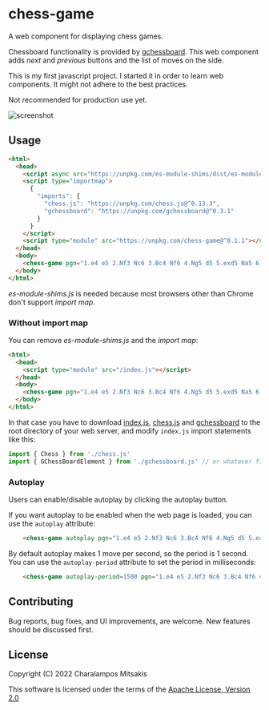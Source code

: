 # chess-game

A web component for displaying chess games.

Chessboard functionality is provided by [gchessboard](https://github.com/mganjoo/gchessboard).
This web component adds *next* and *previous* buttons and the list of moves on the side.

This is my first javascript project.
I started it in order to learn web components.
It might not adhere to the best practices.

Not recommended for production use yet.

![screenshot](../media/screenshot.png?raw=true)

## Usage

```html
<html>
  <head>
    <script async src="https://unpkg.com/es-module-shims/dist/es-module-shims.js"></script>
    <script type="importmap">
      {
        "imports": {
          "chess.js": "https://unpkg.com/chess.js@^0.13.3",
          "gchessboard": "https://unpkg.com/gchessboard@^0.3.1"
        }
      }
    </script>
    <script type="module" src="https://unpkg.com/chess-game@^0.1.1"></script>
  </head>
  <body>
    <chess-game pgn="1.e4 e5 2.Nf3 Nc6 3.Bc4 Nf6 4.Ng5 d5 5.exd5 Na5 6.Bb5+ c6 7.dxc6 bxc6 8.Qf3 Rb8"></chess-game>
  </body>
</html>
```

*es-module-shims.js* is needed because most browsers other than Chrome don't support *import map*.

### Without import map

You can remove *es-module-shims.js* and the *import map*:

```html
<html>
  <head>
    <script type="module" src="/index.js"></script>
  </head>
  <body>
    <chess-game pgn="1.e4 e5 2.Nf3 Nc6 3.Bc4 Nf6 4.Ng5 d5 5.exd5 Na5 6.Bb5+ c6 7.dxc6 bxc6 8.Qf3 Rb8"></chess-game>
  </body>
</html>
```

In that case you have to download [index.js](index.js), [chess.js](https://unpkg.com/chess.js@^0.13.3/chess.js) and [gchessboard](https://unpkg.com/gchessboard@^0.3.1) to the root directory of your web server,
and modify `index.js` import statements like this:

```javascript
import { Chess } from './chess.js'
import { GChessBoardElement } from './gchessboard.js' // or whatever filename you choose for gchessboard
```

### Autoplay

Users can enable/disable autoplay by clicking the autoplay button.

If you want autoplay to be enabled when the web page is loaded, you can use the `autoplay` attribute:

```html
    <chess-game autoplay pgn="1.e4 e5 2.Nf3 Nc6 3.Bc4 Nf6 4.Ng5 d5 5.exd5 Na5 6.Bb5+ c6 7.dxc6 bxc6 8.Qf3 Rb8"></chess-game>
```

By default autoplay makes 1 move per second, so the period is 1 second.
You can use the `autoplay-period` attribute to set the period in milliseconds:

```html
    <chess-game autoplay-period=1500 pgn="1.e4 e5 2.Nf3 Nc6 3.Bc4 Nf6 4.Ng5 d5 5.exd5 Na5 6.Bb5+ c6 7.dxc6 bxc6 8.Qf3 Rb8"></chess-game>
```

## Contributing

Bug reports, bug fixes, and UI improvements, are welcome.
New features should be discussed first.

## License

Copyright (C) 2022 Charalampos Mitsakis

This software is licensed under the terms of the [Apache License, Version 2.0](LICENSE)
